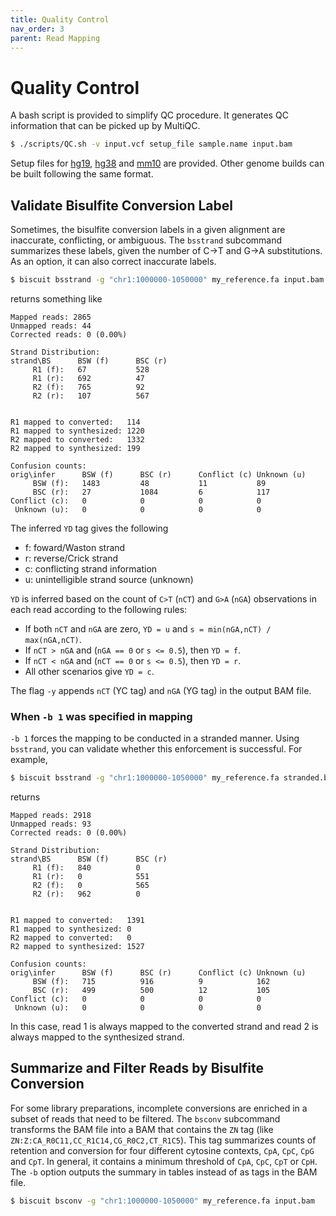 ```yaml
---
title: Quality Control
nav_order: 3
parent: Read Mapping
---
```

# Quality Control

A bash script is provided to simplify QC procedure. It generates QC information
that can be picked up by MultiQC.
```bash
$ ./scripts/QC.sh -v input.vcf setup_file sample.name input.bam
```
Setup files for [hg19](http://zwdzwd.io/BISCUITqc/hg19_QC_assets.zip),
[hg38](http://zwdzwd.io/BISCUITqc/hg38_QC_assets.zip) and
[mm10](http://zwdzwd.io/BISCUITqc/mm10_QC_assets.zip) are provided. Other genome
builds can be built following the same format.

## Validate Bisulfite Conversion Label

Sometimes, the bisulfite conversion labels in a given alignment are inaccurate,
conflicting, or ambiguous. The `bsstrand` subcommand summarizes these labels, given
the number of C&#8594;T and G&#8594;A substitutions. As an option, it can also
correct inaccurate labels.
```bash
$ biscuit bsstrand -g "chr1:1000000-1050000" my_reference.fa input.bam
```
returns something like
```
Mapped reads: 2865
Unmapped reads: 44
Corrected reads: 0 (0.00%)

Strand Distribution:
strand\BS      BSW (f)      BSC (r)
     R1 (f):   67           528
     R1 (r):   692          47
     R2 (f):   765          92
     R2 (r):   107          567


R1 mapped to converted:   114
R1 mapped to synthesized: 1220
R2 mapped to converted:   1332
R2 mapped to synthesized: 199

Confusion counts:
orig\infer      BSW (f)      BSC (r)      Conflict (c) Unknown (u)
     BSW (f):   1483         48           11           89
     BSC (r):   27           1084         6            117
Conflict (c):   0            0            0            0
 Unknown (u):   0            0            0            0
```

The inferred `YD` tag gives the following
  - f: foward/Waston strand
  - r: reverse/Crick strand
  - c: conflicting strand information
  - u: unintelligible strand source (unknown)

`YD` is inferred based on the count of `C>T` (`nCT`) and `G>A` (`nGA`) observations
in each read according to the following rules:

  - If both `nCT` and `nGA` are zero, `YD = u` and `s = min(nGA,nCT) / max(nGA,nCT)`.
  - If `nCT > nGA` and (`nGA == 0` or `s <= 0.5`), then `YD = f`.
  - If `nCT < nGA` and (`nCT == 0` or `s <= 0.5`), then `YD = r`.
  - All other scenarios give `YD = c`.

The flag `-y` appends `nCT` (YC tag) and `nGA` (YG tag) in the output BAM file.

### When `-b 1` was specified in mapping

`-b 1` forces the mapping to be conducted in a stranded manner. Using `bsstrand`,
you can validate whether this enforcement is successful. For example,
```bash
$ biscuit bsstrand -g "chr1:1000000-1050000" my_reference.fa stranded.bam
```
returns
```
Mapped reads: 2918
Unmapped reads: 93
Corrected reads: 0 (0.00%)

Strand Distribution:
strand\BS      BSW (f)      BSC (r)
     R1 (f):   840          0
     R1 (r):   0            551
     R2 (f):   0            565
     R2 (r):   962          0


R1 mapped to converted:   1391
R1 mapped to synthesized: 0
R2 mapped to converted:   0
R2 mapped to synthesized: 1527

Confusion counts:
orig\infer      BSW (f)      BSC (r)      Conflict (c) Unknown (u)
     BSW (f):   715          916          9            162
     BSC (r):   499          500          12           105
Conflict (c):   0            0            0            0
 Unknown (u):   0            0            0            0
```
In this case, read 1 is always mapped to the converted strand and read 2 is
always mapped to the synthesized strand.

## Summarize and Filter Reads by Bisulfite Conversion

For some library preparations, incomplete conversions are enriched in a subset
of reads that need to be filtered. The `bsconv` subcommand transforms the BAM
file into a BAM that contains the `ZN` tag (like `ZN:Z:CA_R0C11,CC_R1C14,CG_R0C2,CT_R1C5`).
This tag summarizes counts of retention and conversion for four different
cytosine contexts, `CpA`, `CpC`, `CpG` and `CpT`. In general, it contains a
minimum threshold of `CpA`, `CpC`, `CpT` or `CpH`. The `-b` option outputs the
summary in tables instead of as tags in the BAM file.
```bash
$ biscuit bsconv -g "chr1:1000000-1050000" my_reference.fa input.bam
```
